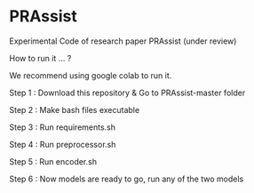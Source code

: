 # PRAssist
Experimental Code of research paper PRAssist (under review)

How to run it ... ?

We recommend using google colab to run it.

Step 1 :  Download this repository & Go to PRAssist-master folder

Step 2 :  Make bash files executable

Step 3 :  Run requirements.sh

Step 4 :  Run preprocessor.sh

Step 5 :  Run encoder.sh

Step 6 :  Now models are ready to go, run any of the two models



